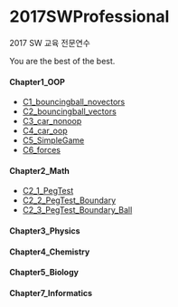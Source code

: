 # 2017SWProfessional
2017 SW 교육 전문연수

You are the best of the best.

#### Chapter1_OOP
* [C1_bouncingball_novectors](https://github.com/suakii/2017SWProfessional/tree/master/Chapter1_OOP/C1_bouncingball_novectors)
* [C2_bouncingball_vectors](https://github.com/suakii/2017SWProfessional/tree/master/Chapter1_OOP/C2_bouncingball_vectors)
* [C3_car_nonoop](https://github.com/suakii/2017SWProfessional/tree/master/Chapter1_OOP/C3_car_nonoop)
* [C4_car_oop](https://github.com/suakii/2017SWProfessional/tree/master/Chapter1_OOP/C4_car_oop)
* [C5_SimpleGame](https://github.com/suakii/2017SWProfessional/tree/master/Chapter1_OOP/C5_SimpleGame)
* [C6_forces](https://github.com/suakii/2017SWProfessional/tree/master/Chapter1_OOP/C6_forces)
#### Chapter2_Math
* [C2_1_PegTest](https://github.com/suakii/2017SWProfessional/tree/master/Chapter2_Math/C2_1_PegTest)
* [C2_2_PegTest_Boundary](https://github.com/suakii/2017SWProfessional/tree/master/Chapter2_Math/C2_2_PegTest_Boundary)
* [C2_3_PegTest_Boundary_Ball](https://github.com/suakii/2017SWProfessional/tree/master/Chapter2_Math/C2_3_PegTest_Boundary_Ball)


#### Chapter3_Physics
#### Chapter4_Chemistry
#### Chapter5_Biology
#### Chapter7_Informatics
  
